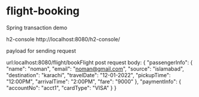 # flight-booking

Spring transaction demo

h2-console 
http://localhost:8080/h2-console/


payload for sending request

url:localhost:8080/flight/bookFlight
post request
body: 
{
    "passengerInfo": {
        "name": "noman",
        "email": "noman@gmail.com",
        "source": "islamabad",
        "destination": "karachi",
        "travelDate": "12-01-2022",
        "pickupTime": "12:00PM",
        "arrivalTime": "2:00PM",
        "fare": "9000"
    },
    "paymentInfo": {
        "accountNo": "acct1",
        "cardType": "VISA"
    }
}
